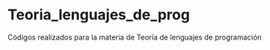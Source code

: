 # Teoria_lenguajes_de_prog
Códigos realizados para la materia de Teoría de lenguajes de programación

